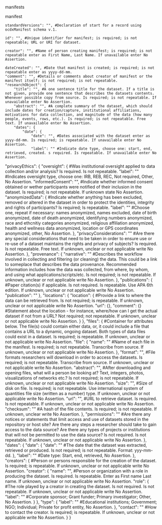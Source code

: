 manifests

manifest
	
	standardVersions": "", #Declaration of start for a record using ocdxManifest schema v.1.
	
	id": "", #Unique identifier for manifest; is required; is not repeatable; URL or URI for dataset. 
	
	creator": "", #Name of person creating manifest; is required; is not repeatable enter as First Name, Last Name. If unavailable enter No Assertion.
	
	dateCreated": "", #Date that manifest is created; is required; is not repeatable enter as yyyy-dd-mm.
	"comment": "", #Details or comments about creator of manifest or the manifest itself; is not required; is not repeatable.
	"researchObject": {
		"title": "", #A one sentence title for the dataset. If a title is not given, provide one sentence that describes the datasets contents. Whenever possible copy from source. Is required; is not repeatable. If unavailable enter No Assertion. 
		"abstract": "", #A complete summary of the dataset, which should include dates for creation/capture, institutional affiliations, motivations for data collection, and magnitude of the data (how many people, events, rows, etc.). Is required; is not repeatable. Free text. If unavailable enter No Assertion.
		"dates": {
			"date": {
				"date": "", #Dates associated with the dataset enter as yyyy-dd-mm. Is required; is repeatable. If unavailable enter No Assertion.
				"label": "" #Indicate date type, choose one: start, end, retrieved, created. s required. Is repeatable. If unavailable enter No Assertion.
"privacyEthics": {
	"oversight": { #Was institutional oversight applied to data collection and/or analysis? Is required. Is not repeatable.
		"label": "" #Indicates oversight type, choose one: IRB, REB, REC, Not required, Other, No Assertion. 
	"informedConsent": "", #Indicate whether informed consent obtained or wether participants were notified of their inclusion in the dataset. Is required; is not repeatable. If unknown state No Assertion.
			"anonymizedData": { #Indicate whether anything has been excluded, removed or altered in the dataset in order to protect the identities, integrity and rights of participants? Is required; Is repeatable.
				"label": "" #Choose one, repeat if necessary: names anonymized, names excluded, date of birth anonymized, date of death anonymized, identifying numbers anonymized, race and ethcnitiy categories anonymized, religious affiliation anonymized, health and wellness data anonymized, location or GPS coordinates anonymized, other, No Assertion.
			},
			"privacyConsiderations": "" #Are there any special considerations that need to be taken in order to ensure use or re-use of a dataset maintains the rights and privacy of subjects? Is required. Is not repeatable. Free text. If unknown, unclear or not applicable write No Assertion.
		},
		"provenance": {
			"narrative": "" #Describes the workflow involved in collecting and filtering (or cleaning) the data. This could be a link to someplace that describes the data provenance. Recommended information includes how the data was collected, from where, by whom, and using what applications/scripts/etc. Is not required; is not repeatable. If unknown, unclear or not applicable write No Assertion. 
		},
		"publications": { #Paper citation(s) if applicable. Is not required. Is repeatable. Use APA 6th edition. If unknown, unclear or not applicable write No Assertion. 
			"publication": ""
		},
		"locations": {
			"location": { #Provide a link to where the data can be retrieved from. Is not required; is repeatable. If unknown, unclear or not applicable write No Assertion. 
				"url": {},
				"comment": {} #Statement about the location - for instance, where/how can I get the actual dataset if not from a URL? Not required; not repeatable. If unknown, unclear or not applicable write No Assertion.
			}
		},
		"files": { #Container for attributes below. The file(s) could contain either data, or, it could include a file that contains a URL to a dynamic, ongoing dataset. Both types of data files could exist in a dataset. Is required; is repeatable. If unknown, unclear or not applicable write No Assertion.
			"file": {
				"name": "" #Name of each file in the manifest. Is required; is not repeatable. Transcribe from source. If unknown, unclear or not applicable write No Assertion. 
			},
			"format": "", #File formats researchers will download in order to access the datasets. Is required; is not repeatable. Transcribe from source. If unknown, unclear or not applicable write No Assertion. 
			"abstract": "",  #After downloading and opening files, what will a person be looking at? Text, integers, photos, visualizations of networks etc.? Is not required; is not repeatable. If unknown, unclear or not applicable write No Assertion. 
			"size": "", #Size of disk on file. Is required; is not repeatable. Use international system of quantities file size (written as a number) type. If unknown, unclear or not applicable write No Assertion.
			"url": "", #URL to retrieve dataset. Is required. Is not repeatable. If unknown, unclear or not applicable write No Assertion. 
			"checksum": "" #A hash of the file contents. Is required; is not repeatable. If unknown, unclear write No Assertion. 
		},
		"permissions": "" #Are there any notices or statements that limit access and use of datasets stored in the repository or host site? Are there any steps a researcher should take to gain access to the data source? Are there any types of projects or institutions that will not be permitted to use the data source? Is not required. Is not repeatable. If unknown, unclear or not applicable write No Assertion. 
	},
	"dates": {
		"date": { 
			"date": "" #The date that the dataset was extracted, retrieved or produced. Is not required; is not repeatable. Format: yyy-mm-dd. 
		},
		"label": "" #Date type: Start, end, retrieved, No Assertion.
	},
	"creators": { #Person or persons responsible for the creation of the dataset. Is required; is repeatable. If unknown, unclear or not applicable write No Assertion. 
		"creator": {
			"name": "", #Person or organization with a role in producing the dataset. Is required. Is repeatable. Enter as First name Last name. If unknown, unclear or not applicable write No Assertion. 
			"role": { #The role played by a creator in creating the dataset. Is not required. Is not repeatable. If unknown, unclear or not applicable write No Assertion. 
				"label": "" #Corporate sponsor; Grant funder; Primary investigator; Other, No Assertion.
			}
		},
		"type": {
			"label": "" #Educational institutions; Government; NGO; Individual; Private for profit entity, No Assertion.
		},
		"contact": "" #How to contact the creator. Is required; is repeatable. If unknown, unclear or not applicable write No Assertion.
	}
}
